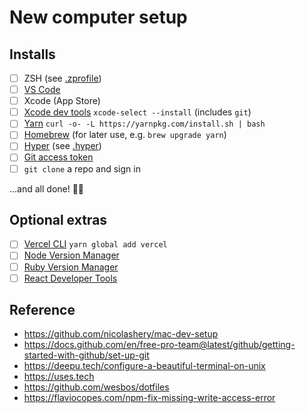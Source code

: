 # New computer setup

## Installs
- [ ] ZSH (see [.zprofile](.zprofile))
- [ ] [VS Code](https://code.visualstudio.com)
- [ ] Xcode (App Store)
- [ ] [Xcode dev tools](https://developer.apple.com/download/more) `xcode-select --install` (includes `git`)
- [ ] [Yarn](https://yarnpkg.com) `curl -o- -L https://yarnpkg.com/install.sh | bash`
- [ ] [Homebrew](https://brew.sh) (for later use, e.g. `brew upgrade yarn`)
- [ ] [Hyper](https://hyper.is) (see [.hyper](.hyper))
- [ ] [Git access token](https://docs.github.com/en/free-pro-team@latest/github/authenticating-to-github/creating-a-personal-access-token)
- [ ] `git clone` a repo and sign in

...and all done! 🤞🎉

## Optional extras
- [ ] [Vercel CLI](https://vercel.com) `yarn global add vercel`
- [ ] [Node Version Manager](https://github.com/nvm-sh/nvm#installing-and-updating)
- [ ] [Ruby Version Manager](https://rvm.io)
- [ ] [React Developer Tools](https://chrome.google.com/webstore/detail/react-developer-tools/fmkadmapgofadopljbjfkapdkoienihi?hl=en)

## Reference
- https://github.com/nicolashery/mac-dev-setup
- https://docs.github.com/en/free-pro-team@latest/github/getting-started-with-github/set-up-git
- https://deepu.tech/configure-a-beautiful-terminal-on-unix
- https://uses.tech
- https://github.com/wesbos/dotfiles
- https://flaviocopes.com/npm-fix-missing-write-access-error
